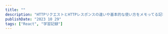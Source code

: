 ```yaml
---
title: ""
description: "HTTPリクエストとHTTPレスポンスの違いや基本的な使い方をメモってる記事"
publishDate: "2023 10 29"
tags: ["React", "学習記録"]
---
```


##
